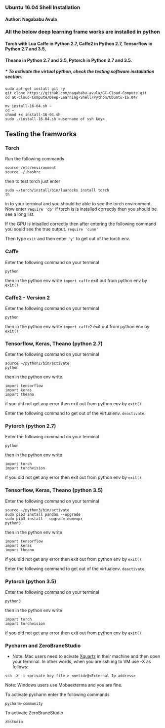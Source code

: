 ### Ubuntu 16.04 Shell Installation
#### Author: Nagababu Avula

### All the below deep learning frame works are installed in python

#### Torch with Lua Caffe in Python 2.7, Caffe2 in Python 2.7, Tensorflow in Python 2.7 and 3.5, 
#### Theano in Python 2.7 and 3.5, Pytorch in Python 2.7 and 3.5.

##### * To activate the virtual python, check the testing software installation section.

```
sudo apt-get install git -y
git clone https://github.com/nagababu-avula/GC-Cloud-Compute.git
cd GC-Cloud-Compute/Deep-Learning-Shell/Python/Ubuntu-16.04/

mv install-16-04.sh ~
cd ~
chmod +x install-16-04.sh
sudo ./install-16-04.sh <username of ssh key>
```

## Testing the framworks
### Torch

Run the following commands

```
source /etc/environment
source ~/.bashrc
```
then to test torch just enter
```
sudo ~/torch/install/bin/luarocks install torch 
th
```
in to your terminal and you should be able to see the torch environment. Now enter ``` require 'dp' ```
if torch is is installed correctly then you should be see a long list. 

If the GPU is intsalled correctly then after entering the following command you sould see the true output.
```require 'cunn'```

Then type ```exit``` and then enter ```'y'``` to get out of the torch env.

### Caffe
Enter the following command on your terminal
```
python
```
then in the python env write ```import caffe```
exit out from python env by ```exit()```

### Caffe2 - Version 2
Enter the following command on your terminal
```
python
```
then in the python env write ```import caffe2```
exit out from python env by ```exit()```

### Tensorflow, Keras, Theano (python 2.7)
Enter the following command on your terminal
```
source ~/python2/bin/activate
python
```

then in the python env write
```
import tensorflow
import keras
import theano
```

if you did not get any error then exit out from python env by 
```exit()```.

Enter the following command to get out of the virtualenv. ```deactivate```.

### Pytorch (python 2.7)
Enter the following command on your terminal
```
python
```
then in the python env write
```
import torch
import torchvision
```
if you did not get any error then exit out from python env by 
```exit()```.

### Tensorflow, Keras, Theano (python 3.5)
Enter the following command on your terminal
```
source ~/python3/bin/activate
sudo pip3 install pandas --upgrade
sudo pip3 install --upgrade numexpr
python3
```

then in the python env write
```
import tensorflow
import keras
import theano
```

if you did not get any error then exit out from python env by 
```exit()```.

Enter the following command to get out of the virtualenv. ```deactivate```.

### Pytorch (python 3.5)
Enter the following command on your terminal
```
python3
```
then in the python env write
```
import torch
import torchvision
```
if you did not get any error then exit out from python env by 
```exit()```.

### Pycharm and ZeroBraneStudio

* Note: Mac users need to acivate [Xquartz](https://www.xquartz.org/) in their machine and then open your terminal. In other words, when you are ssh ing to VM use -X as follows:

```
ssh -X -i <private key file > <netid>@<External Ip address>
``` 
Note: Windows users use Mobaexterma and you are fine.

To activate pycharm enter the following commands 
```
pycharm-community
```
To activate ZeroBraneStudio
```
zbstudio
```

